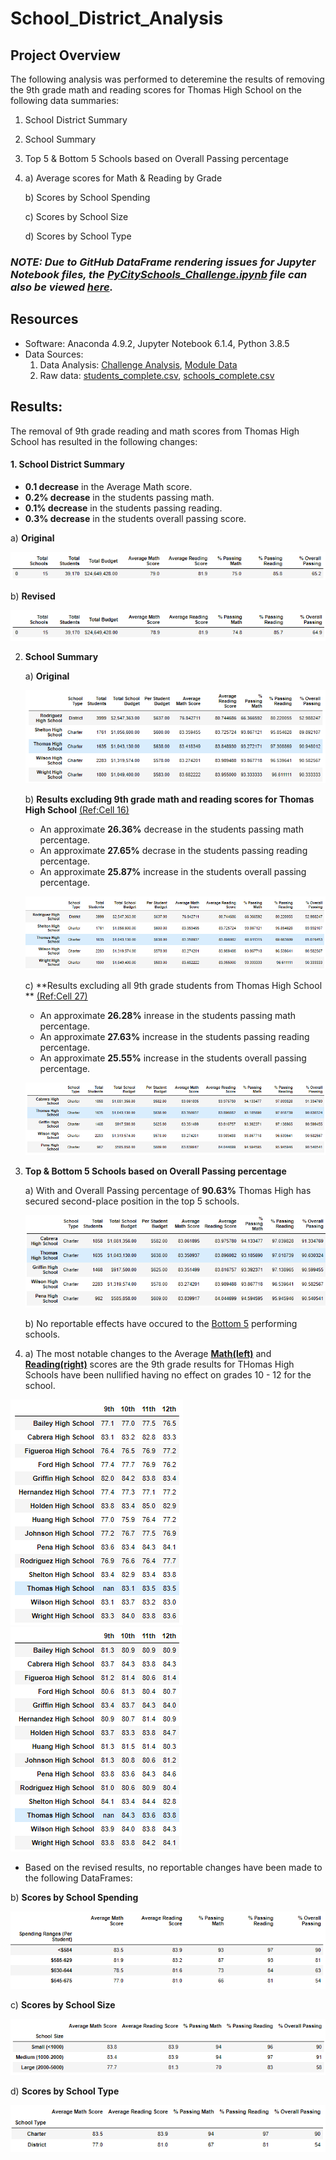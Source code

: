 # School_District_Analysis

## Project Overview

The following analysis was performed to deteremine the results of removing the 9th grade math and reading scores for Thomas High School on the following data summaries:

1. School District Summary
2. School Summary
3. Top 5 & Bottom 5 Schools based on Overall Passing percentage
4. a) Average scores for Math & Reading by Grade
   
   b) Scores by School Spending
   
   c) Scores by School Size
   
   d) Scores by School Type

### ***NOTE: Due to GitHub DataFrame rendering issues for Jupyter Notebook files, the [PyCitySchools_Challenge.ipynb](PyCitySchools_Challenge.ipynb) file can also be viewed [here](https://nbviewer.jupyter.org/github/joshb738/School_District_Analysis/blob/main/PyCitySchools_Challenge.ipynb).***

## Resources 
- Software: Anaconda 4.9.2, Jupyter Notebook 6.1.4, Python 3.8.5
- Data Sources: 
   1. Data Analysis: [Challenge Analysis](PyCitySchools_Challenge.ipynb), [Module Data](PyCitySchools.ipynb)
   2. Raw data: [students_complete.csv](Resources/students_complete.csv), [schools_complete.csv](Resources/schools_complete.csv)

## Results: 

The removal of 9th grade reading and math scores from Thomas High School has resulted in the following changes:  

#### 1. **School District Summary**
   - **0.1 decrease** in the Average Math score.
   - **0.2% decrease** in the students passing math.
   - **0.1% decrease** in the students passing reading.
   - **0.3% decrease** in the students overall passing score.
   
   a) **Original**
   <p align="left">
   <img src="Resources/district_summary_original.PNG">
   </p>
   
   b) **Revised**    
   <p align="left">
   <img src="Resources/district_summary_revised.PNG">
   </p>
   
2. **School Summary**
   
   a) **Original** 
   
   <p align="left">
   <img src="Resources/per_school_summary_original.PNG">
   </p>
   
   b) **Results excluding 9th grade math and reading scores for Thomas High School**   [(Ref:Cell 16)](https://nbviewer.jupyter.org/github/joshb738/School_District_Analysis/blob/main/PyCitySchools_Challenge.ipynb)
   
   - An approximate **26.36%** decrease in the students passing math percentage.
   - An approximate **27.65%** decrase in the students passing reading percentage.
   - An approximate **25.87%** increase in the students overall passing percentage. 
   
   <p align="left">
   <img src="Resources/per_school_summary_WOTHS9.PNG">
   </p>
   
   c) **Results excluding all 9th grade students from Thomas High School  **    [(Ref:Cell 27)](https://nbviewer.jupyter.org/github/joshb738/School_District_Analysis/blob/main/PyCitySchools_Challenge.ipynb)
   
   - An approximate **26.28%** inrease in the students passing math percentage.
   - An approximate **27.63%** increase in the students passing reading percentage.
   - An approximate **25.55%** increase in the students overall passing percentage. 
   
   <p align="left">
   <img src="Resources/per_school_summary_revised1.PNG">
   </p>

3. **Top & Bottom 5 Schools based on Overall Passing percentage**
   
   a) With and Overall Passing percentage of **90.63%** Thomas High has secured second-place position in the top 5 schools.
   
   <p align="left">
   <img src="Resources/top5_schools_revised.PNG">
   </p>
   
   b) No reportable effects have occured to the [Bottom 5](Resources/bottom5_schools_revised.PNG) performing schools.
   
4. a) The most notable changes to the Average [**Math(left)**](Resources/average_math_score_revised.PNG) and [**Reading(right)**](Resources/average_reading_score_revised.PNG) scores are the 9th grade results for THomas High Schools have been nullified having no effect on grades 10 - 12 for the school.
  
  <img src="Resources/average_math_score_revised.PNG"> <img src="Resources/average_reading_score_revised.PNG">
   
  - Based on the revised results, no reportable changes have been made to the following DataFrames:
  
   b) **Scores by School Spending**
   <p align="left">
   <img src="Resources/scores_spending_summary.PNG">
   </p>
   
   c) **Scores by School Size**
   <p align="left">
   <img src="Resources/scores_size_summary.PNG">
   </p>
   
   d) **Scores by School Type**
   <p align="left">
   <img src="Resources/scores_type_summary.PNG">
   </p>

